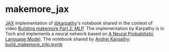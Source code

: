# makemore_jax

[JAX](https://www.youtube.com/watch?v=WdTeDXsOSj4) implementation of [@karpathy](https://twitter.com/karpathy)'s notebook shared in the context of video [Building makemore Part 2: MLP](https://www.youtube.com/watch?v=TCH_1BHY58I). The implementation by Karpathy is in Toch and implements a neural network based on [A Neural Probabilistic Language Model](https://www.jmlr.org/papers/volume3/bengio03a/bengio03a.pdf).
The notebook shared by [Andrej Karpathy](https://github.com/karpathy): [build_makemore_mlp.ipynb](https://colab.research.google.com/drive/1YIfmkftLrz6MPTOO9Vwqrop2Q5llHIGK?usp=sharing)
